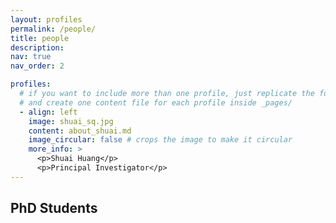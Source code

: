 ```yaml
---
layout: profiles
permalink: /people/
title: people
description:
nav: true
nav_order: 2

profiles:
  # if you want to include more than one profile, just replicate the following block
  # and create one content file for each profile inside _pages/
  - align: left
    image: shuai_sq.jpg
    content: about_shuai.md
    image_circular: false # crops the image to make it circular
    more_info: >
      <p>Shuai Huang</p>
      <p>Principal Investigator</p>
---
```

## PhD Students
